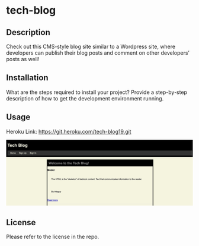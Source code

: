 # tech-blog


## Description

Check out this CMS-style blog site similar to a Wordpress site, where developers can publish their blog posts and comment on other developers’ posts as well!


## Installation

What are the steps required to install your project? Provide a step-by-step description of how to get the development environment running.

## Usage

Heroku Link: https://git.heroku.com/tech-blog19.git 

![alt text](./blogimg.jpeg)



## License

Please refer to the license in the repo.

